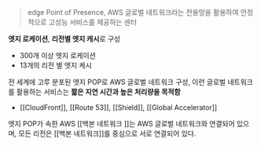 > edge Point of Presence, AWS 글로벌 네트워크라는 전용망을 활용하여 안정적으로 고성능 서비스를 제공하는 센터

**엣지 로케이션**, **리전별 엣지 캐시**로 구성
- 300개 이상 엣지 로케이션
- 13개의 리전 별 엣지 케시

전 세계에 고루 분포된 엣지 POP로 AWS 글로벌 네트워크 구성, 이런 글로벌 네트워크를 활용하는 서비스는 **짧은 지연 시간과 높은 처리량을 목적함**
- [[CloudFront]], [[Route 53]], [[Shield]], [[Global Accelerator]]

엣지 POP가 속한 AWS [[백본 네트워크 ]]는 AWS 글로벌 네트워크와 연결되어 있으며, 모든 리전은 [[백본 네트워크]]를 중심으로 서로 연결되어 있다.
